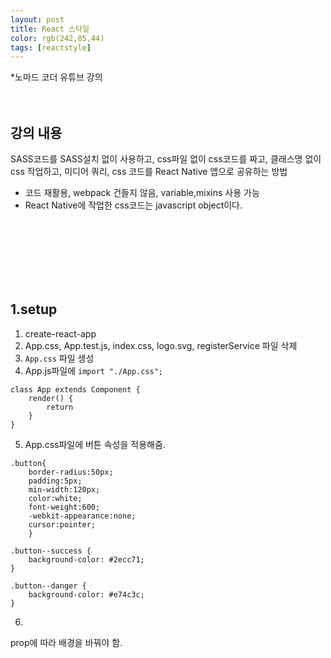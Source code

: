 ```yaml
---
layout: post
title: React 스타일
color: rgb(242,85,44)
tags: [reactstyle]
---
```

*노마드 코더 유튜브 강의
<br>
<br>
<br>

## 강의 내용
SASS코드를 SASS설치 없이 사용하고, css파일 없이 css코드를 짜고, 클래스명 없이 css 작업하고, 미디어 쿼리,  css 코드를 React Native 앱으로 공유하는 방법




- 코드 재활용, webpack 건들지 않음, variable,mixins 사용 가능
- React Native에 작업한 css코드는 javascript object이다.

<br>
<br>
<br>
<br>
<br>
<br>

## 1.setup

1. create-react-app
2. App.css, App.test.js, index.css, logo.svg, registerService 파일 삭제
3. `App.css` 파일 생성
4. App.js파일에 `import "./App.css";`
```
class App extends Component {
    render() {
        return
    }
}
```
5. App.css파일에 버튼 속성을 적용해줌.
```
.button{
    border-radius:50px;
    padding:5px;
    min-width:120px;
    color:white;
    font-weight:600;
    -webkit-appearance:none;
    cursor:pointer;
    }

.button--success {
    background-color: #2ecc71;
}

.button--danger {
    background-color: #e74c3c;
}
```
6. 
prop에 따라 배경을 바꿔야 함.

